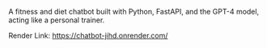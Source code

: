 A fitness and diet chatbot built with Python, FastAPI, and the GPT-4 model, acting like a personal trainer.

Render Link: https://chatbot-jihd.onrender.com/
